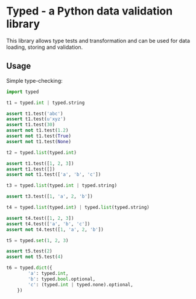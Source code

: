 Typed - a Python data validation library
========================================

This library allows type tests and transformation and can be used for data loading, storing and validation.


Usage
-----

Simple type-checking:

```python
import typed

t1 = typed.int | typed.string

assert t1.test('abc')
assert t1.test(u'xyz')
assert t1.test(30)
assert not t1.test(1.2)
assert not t1.test(True)
assert not t1.test(None)

t2 = typed.list(typed.int)

assert t1.test([1, 2, 3])
assert t1.test([])
assert not t1.test(['a', 'b', 'c'])

t3 = typed.list(typed.int | typed.string)

assert t3.test([1, 'a', 2, 'b'])

t4 = typed.list(typed.int) | typed.list(typed.string)

assert t4.test([1, 2, 3])
assert t4.test(['a', 'b', 'c'])
assert not t4.test([1, 'a', 2, 'b'])

t5 = typed.set(1, 2, 3)

assert t5.test(2)
assert not t5.test(4)

t6 = typed.dict({
		'a': typed.int,
		'b': typed.bool.optional,
		'c': (typed.int | typed.none).optional,
	})
```
